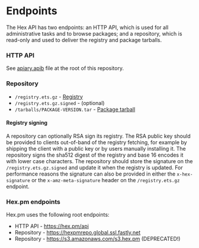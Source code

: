 # Endpoints

The Hex API has two endpoints: an HTTP API, which is used for all administrative tasks and to browse packages; and a repository, which is read-only and used to deliver the registry and package tarballs.

### HTTP API

See [apiary.apib](https://github.com/hexpm/specifications/blob/master/apiary.apib) file at the root of this repository.

### Repository

  * `/registry.ets.gz` - [Registry](https://github.com/hexpm/specifications/blob/master/registry.md)
  * `/registry.ets.gz.signed` - (optional)
  * `/tarballs/PACKAGE-VERSION.tar` - [Package tarball](https://github.com/hexpm/specifications/blob/master/package_tarball.md)

#### Registry signing

A repository can optionally RSA sign its registry. The RSA public key should be provided to clients out-of-band of the registry fetching, for example by shipping the client with a public key or by users manually installing it. The repository signs the sha512 digest of the registry and base 16 encodes it with lower case characters. The repository should store the signature on the `/registry.ets.gz.signed` and update it when the registry is updated. For performance reasons the signature can also be provided in either the `x-hex-signature` or the `x-amz-meta-signature` header on the `/registry.ets.gz` endpoint.

### Hex.pm endpoints

Hex.pm uses the following root endpoints:

  * HTTP API - https://hex.pm/api
  * Repository - https://hexpmrepo.global.ssl.fastly.net
  * Repository - https://s3.amazonaws.com/s3.hex.pm (DEPRECATED!)
